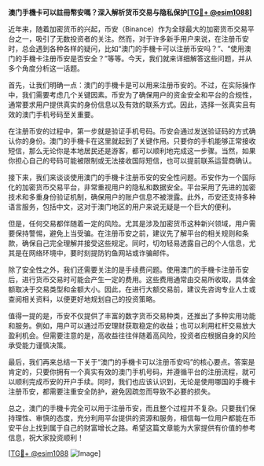 **澳门手機卡可以註冊幣安嗎？深入解析货币交易与隐私保护[[TG💪+ @esim1088](https://t.me/s/esim1088)]**

近年来，随着加密货币的兴起，币安（Binance）作为全球最大的加密货币交易平台之一，吸引了无数投资者的关注。然而，对于许多新手用户来说，在注册币安时，总会遇到各种各样的疑问，比如“澳门的手機卡可以注册币安吗？”、“使用澳门的手機卡注册币安是否安全？”等等。今天，我们就来详细解答这些问题，并从多个角度分析这一话题。

首先，让我们明确一点：澳门的手機卡是可以用来注册币安的。不过，在实际操作中，我们需要考虑几个关键因素。币安为了确保用户的资金安全和平台的合规性，通常要求用户提供真实的身份信息以及有效的联系方式。因此，选择一张真实且有效的澳门手机号码至关重要。

在注册币安的过程中，第一步就是验证手机号码。币安会通过发送验证码的方式确认你的身份。澳门的手機卡在这里就起到了关键作用。只要你的手机能够正常接收短信，那么无论你是本地居民还是游客，都可以顺利地完成这一步骤。当然，如果你担心自己的号码可能被限制或无法接收国际短信，也可以提前联系运营商确认。

接下来，我们来谈谈使用澳门的手機卡注册币安的安全性问题。币安作为一个国际化的加密货币交易平台，非常重视用户的隐私和数据安全。平台采用了先进的加密技术和多重身份验证机制，确保用户的账户信息不被泄露。此外，币安还支持多种语言服务，包括中文，这对于澳门地区的用户来说无疑是一个巨大的便利。

但是，任何交易都伴随着一定的风险。尤其是涉及加密货币这种新兴领域，用户需要保持警惕，避免上当受骗。在注册币安之前，建议先了解平台的相关规则和条款，确保自己完全理解并接受这些规定。同时，切勿轻易透露自己的个人信息，尤其是在网络环境中，要时刻提防钓鱼网站或诈骗邮件。

除了安全性之外，我们还需要关注的是手续费问题。使用澳门的手機卡注册币安后，进行货币交易时可能会产生一定的费用。这些费用通常由交易所收取，具体金额取决于交易类型和金额大小。因此，在进行大额交易前，建议先咨询专业人士或查阅相关资料，以便更好地规划自己的投资策略。

值得一提的是，币安不仅提供了丰富的数字货币交易种类，还推出了多种实用功能和服务。例如，用户可以通过币安理财获取稳定的收益；也可以利用杠杆交易放大盈利机会。但需要注意的是，高收益往往伴随着高风险，投资者应根据自身的风险承受能力谨慎决策。

最后，我们再来总结一下关于“澳门的手機卡可以注册币安吗”的核心要点。答案是肯定的，只要你拥有一个真实有效的澳门手机号码，并遵循平台的注册流程，就可以顺利完成币安的开户手续。同时，我们也应该认识到，无论是使用哪国的手機卡注册币安，都需要注重安全防护，避免因疏忽而导致不必要的损失。

总之，澳门的手機卡完全可以用于注册币安，而且整个过程并不复杂。只要我们保持理性、审慎的态度，充分利用平台提供的资源和服务，相信每一位用户都能在币安平台上找到属于自己的财富增长之路。希望这篇文章能为大家提供有价值的参考信息，祝大家投资顺利！

[[TG💪+ @esim1088](https://t.me/s/esim1088) ![Image](https://i.postimg.cc/4NQfJmqS/Snipaste-2025-05-13-00-14-12.png)]